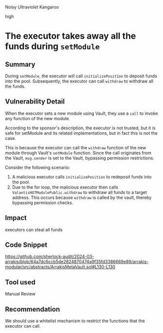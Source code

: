 Noisy Ultraviolet Kangaroo

high

# The executor takes away all the funds during `setModule`

## Summary

During `setModule`, the executor will call `initializePosition` to deposit funds into the pool. Subsequently, the executor can call `withdraw` to withdraw all the funds.

## Vulnerability Detail

When the executor sets a new module using Vault, they use a `call` to invoke any function of the new module.

According to the sponsor's description, the executor is not trusted, but it is safe for setModule and its related implementations, but in fact this is not the case.

This is because the executor can call the `withdraw` function of the new module through Vault's `setModule` function. Since the call originates from the Vault, `msg.sender` is set to the Vault, bypassing permission restrictions.

Consider the following scenario:

1. A malicious executor calls `initializePosition` to redeposit funds into the pool.
2. Due to the for loop, the malicious executor then calls `ValantisHOTModulePublic.withdraw` to withdraw all funds to a target address. This occurs because `withdraw` is called by the vault, thereby bypassing permission checks.

## Impact

executors can steal all funds

## Code Snippet

https://github.com/sherlock-audit/2024-03-arrakis/blob/64a7dc6ccb5de2824870474a9f35fd3386669e89/arrakis-modular/src/abstracts/ArrakisMetaVault.sol#L130-L130

## Tool used

Manual Review

## Recommendation

We should use a whitelist mechanism to restrict the functions that the executor can call.
